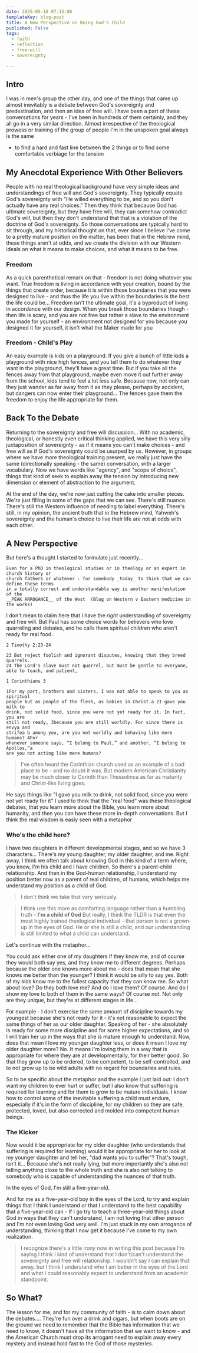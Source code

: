 ```yaml
---
date: 2025-05-18 07:15:06
templateKey: blog-post
title: A New Perspective on Being God's Child
published: False
tags:
  - faith
  - reflection
  - free-will
  - sovereignty

---
```


## Intro

I was in men's group the other day, and one of the things that came up almost inevitably
is a debate between God's sovereignty and predestination, and then an idea of free will.
I have been a part of these conversations for years - I've been in hundreds of them certainly,
and they all go in a very similar direction. Almost irrespective of the theological prowess
or training of the group of people I'm in the unspoken goal always is the same
- to find a hard and fast line between the 2 things or to find some comfortable
verbiage for the tension

## My Anecdotal Experience With Other Believers

People with no real theological background have very simple ideas and
understandings of free will and God's sovereignty.
They typically equate God's sovereignty with "He willed everything to be, and so you don't
actually have any real choices."
Then they think that because God has ultimate sovereignty, but they have free will, they
can somehow contradict God's will, but then they don't understand that that is a violation
of the doctrine of God's sovereignty.
So those conversations are typically hard to sit through, and my historical thought
on that, ever since I believe I've come to a pretty mature position on the matter,
has been that in the Hebrew mind, these things aren't at odds, and we create the division with our
Western ideals on what it means to make choices, and what it means to be free.

### Freedom

As a quick parenthetical remark on that - freedom is not doing whatever you want.
True freedom is living in accordance with your creation, bound by the things that create
order, because it is within those boundaries that you were designed to live -
and thus the life you live within the boundaries is the best the life could
be... Freedom isn't the ultimate goal, it's a byproduct of living in accordance
with our design.
When you break those boundaries though - then life is scary, and you are not
free but rather a slave to the environment you made for yourself - an
environment not designed for you because you designed it for yourself, it isn't
what the Maker made for you

### Freedom - Child's Play

An easy example is kids on a playground.
If you give a bunch of little kids a playground with nice high fences, and you tell them to
do whatever they want in the playground, they'll have a great time.
But if you take all the fences away from that playground, maybe even move it
out further away from the school, kids tend to feel a lot less safe.
Because now, not only can they just wander as far away from it as they please, perhaps
by accident, but dangers can now enter their playground... The fences gave them
the freedom to enjoy the life appropriate for them.

## Back To the Debate

Returning to the sovereignty and free will discussion... 
With no academic, theological, or honestly even critical thinking
applied, we have this very silly juxtaposition of sovereignty - as if it means
you can't make choices - and free will as if God's sovereignty could be usurped
by us.
However, in groups where we have more theological training present, we really just have the
same (directionally speaking - the same) conversation, with a larger vocabulary.
Now we have words like "agency", and "scope of choice", things that kind of seek to explain
away the tension by introducing new dimension or element of abstraction to the argument.

At the end of the day, we're now just cutting the cake into smaller pieces.
We're just filling in some of the gaps that we can see.
There's still nuance.
There's still the Western influence of needing to label everything.
There's still, in my opinion, the ancient truth that in the Hebrew mind, Yahweh's sovereignty
and the human's choice to live their life are not at odds with each other.

## A New Perspective

But here's a thought I started to formulate just recently...

```
Even for a PhD in theological studies or in theology or an expert in church history or
church fathers or whatever - for somebody _today_ to think that we can define these terms 
in a totally correct and understandable way is another manifestation of the
__PEAK ARROGANCE__ of the West  (Blog on Western v Eastern medicine in the works)
```

I don't mean to claim here that I have the _right_ understanding of sovereignty and free will.
But Paul has some choice words for believers who love quarreling and debates, and he calls
them spiritual children who aren't ready for real food.

```
2 Timothy 2:23-24

23 But reject foolish and ignorant disputes, knowing that they breed quarrels.
24 The Lord's slave must not quarrel, but must be gentle to everyone, able to teach, and patient,
```

```
1 Corinthians 3

1For my part, brothers and sisters, I was not able to speak to you as spiritual
people but as people of the flesh, as babies in Christ.a 2I gave you milk to
drink, not solid food, since you were not yet ready for it. In fact, you are
still not ready, 3because you are still worldly. For since there is envya and
strifea b among you, are you not worldly and behaving like mere humans? 4For
whenever someone says, “I belong to Paul,” and another, “I belong to Apollos,”a
are you not acting like mere humans?
```

> I've often heard the Corinthian church used as an example of a bad place to
> be - and no doubt it was. But modern American Christianity may be much closer
> to Corinth than Thessolinca as far as maturity and Christ-like living goes.

He says things like "I gave you milk to drink, not solid food, since you were
not yet ready for it"
I used to think that the "real food" was these theological debates, that you learn
more about the Bible, you learn more about humanity, and then you can have these more
in-depth conversations.
But I think the real wisdom is easly seen with a metaphor

### Who's the child here?

I have two daughters in different developmental stages, and so we have 3 characters...
There's my young daughter, my older daughter, and me.
Right away, I think we often talk about knowing God in this kind of a term where,
you know, I'm his child and I have children.
So there's a parent-child relationship.
And then in the God-human relationship, I understand my position better now as a parent
of real children, of humans, which helps me understand my position as a child of God.

> I don't think we take that very seriously.

> I think use this more as comforting language rather than a humbling truth - __I'm a child of God__
> But really, I think the TLDR is that even the most highly trained theological individual - that person is not a grown-up in the eyes of God.
> He or she is still a child, and our understanding is still limited to what a child can understand.

Let's continue with the metaphor...

You could ask either one of my daughters if they know me, and of course they would both
say yes, and they know me to different degrees.
Perhaps because the older one knows more about me - does that mean that she knows me better than the younger?
I think it would be silly to say yes.
Both of my kids know me to the fullest capacity that they can know me.
So what about love?
Do they both love me?
And do I love them?
Of course.
And do I show my love to both of them in the same ways?
Of course not.
Not only are they unique, but they're at different stages in life... 

For example - I don't exercise the same amount of discipline towards my
youngest because she's not ready for it - it's not reasonable to expect the
same things of her as our older daughter.
Speaking of her - she absolutely is ready for some more discipline and for some
higher expectations, and so I will train her up in the ways that she is mature
enough to understand.
Now, does that mean I love my younger daughter less, or does it mean I love my older daughter
more?
No.
It means I'm loving them in a way that is appropriate for where they are at
developmentally, for their better good.
So that they grow up to be ordered, to be competent, to be self-controlled, and
to not grow up to be wild adults with no regard for boundaries and rules.

So to be specific about the metaphor and the example I just laid out: I don't want my children
to ever hurt or suffer, but I also know that suffering is required for learning and for them to grow to be mature individuals.
I know how to control some of the inevitable suffering a child must endure, especially if it's in the form of discipline, for my children so they are safe, protected, loved, but also corrected and molded into competent human beings.

### The Kicker

Now would it be appropriate for my older daughter (who understands that suffering is required
for learning) would it be appropriate for her to look at my younger daughter and tell
her, "dad wants you to suffer"?
That's tough, isn't it...
Because she's not really lying, but more importantly she's also not telling anything close to the whole
truth and she is also not talking to somebody who is capable of understanding the nuances
of that truth.

In the eyes of God, I'm still a five-year-old.

And for me as a five-year-old boy in the eyes of the Lord, to try and explain things that
I think I understand or that I understand to the best capability that a five-year-old can -
If I go try to teach a three-year-old things about God in ways that they can't understand,
I am not loving that other person and I'm not even loving God very well.
I'm just stuck in my own arrogance of understanding, thinking that I now get it because I've come
to my own realization.

> I recognize there's a little irony now in writing this post because I'm
> saying I think I kind of understand that I don't/can't understand the sovereignty
> and free will relationship. I wouldn't say I can explain that away, but I
> think I understand who I am better in the eyes of the Lord and what I could
> reasonably expect to understand from an academic standpoint.

## So What?

The lesson for me, and for my community of faith - is to calm down about the
debates.... They're fun over a drink and cigars, but when boots are on the
ground we need to remember that the Bible has information that we need to know,
it doesn't have all the information that we want to know - and the American
Church must drop its arrogant need to explain away every mystery and instead
hold fast to the God of those mysteries.
